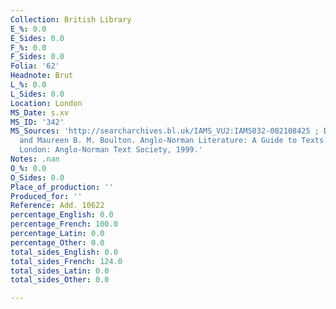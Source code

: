 ```yaml
---
Collection: British Library
E_%: 0.0
E_Sides: 0.0
F_%: 0.0
F_Sides: 0.0
Folia: '62'
Headnote: Brut
L_%: 0.0
L_Sides: 0.0
Location: London
MS_Date: s.xv
MS_ID: '342'
MS_Sources: 'http://searcharchives.bl.uk/IAMS_VU2:IAMS032-002108425 ; Dean, Ruth J.,
  and Maureen B. M. Boulton. Anglo-Norman Literature: A Guide to Texts and Manuscripts.
  London: Anglo-Norman Text Society, 1999.'
Notes: .nan
O_%: 0.0
O_Sides: 0.0
Place_of_production: ''
Produced_for: ''
Reference: Add. 10622
percentage_English: 0.0
percentage_French: 100.0
percentage_Latin: 0.0
percentage_Other: 0.0
total_sides_English: 0.0
total_sides_French: 124.0
total_sides_Latin: 0.0
total_sides_Other: 0.0

---
```

